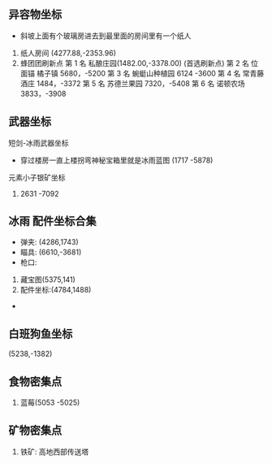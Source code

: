 ## 异容物坐标

- 斜坡上面有个玻璃房进去到最里面的房间里有一个纸人

1. 纸人房间 (4277.88,-2353.96)
2. 蜂团团刷新点
   第 1 名 私酿庄园(1482.00,-3378.00) (首选刷新点)
   第 2 名 位面锚 橘子镇 5680，-5200
   第 3 名 蜿蜓山种植园 6124 -3600
   第 4 名 常青藤酒庄 1484，-3372
   第 5 名 苏德兰果园 7320，-5408
   第 6 名 诺顿农场 3833，-3908

## 武器坐标

短剑-冰雨武器坐标

- 穿过楼房一直上楼拐弯神秘宝箱里就是冰雨蓝图
  (1717 -5878)

元素小子银矿坐标

1. 2631 -7092

## 冰雨 配件坐标合集

- 弹夹: (4286,1743)
- 瞄具: (6610,-3681)
- 枪口:
1. 藏宝图(5375,141)
2. 配件坐标:(4784,1488)
-

## 白班狗鱼坐标
(5238,-1382)
## 食物密集点
1. 蓝莓(5053 -5025)
## 矿物密集点

1. 铁矿: 高地西部传送塔
